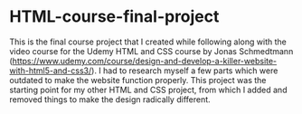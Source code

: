 # HTML-course-final-project
This is the final course project that I created while following along with the video course for the Udemy HTML and CSS course by Jonas Schmedtmann (https://www.udemy.com/course/design-and-develop-a-killer-website-with-html5-and-css3/). I had to research myself a few parts which were outdated to make the website function properly. This project was the starting point for my other HTML and CSS project, from which I added and removed things to make the design radically different.
